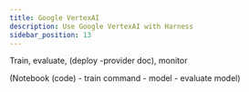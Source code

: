```yaml
---
title: Google VertexAI
description: Use Google VertexAI with Harness
sidebar_position: 13
---
```


Train, evaluate, (deploy -provider doc), monitor

(Notebook (code) - train command - model - evaluate model)